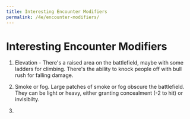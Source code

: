 ```yaml
---
title: Interesting Encounter Modifiers
permalink: /4e/encounter-modifiers/
---
```


# Interesting Encounter Modifiers

1. Elevation - There's a raised area on the battlefield, maybe with some ladders for climbing. There's the ability to knock people off with bull rush for falling damage.

2. Smoke or fog. Large patches of smoke or fog obscure the battlefield. They can be light or heavy, either granting concealment (-2 to hit) or invisibilty.  

3. 
